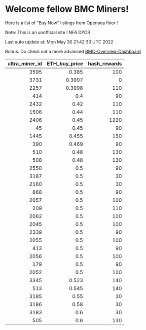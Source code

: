 # Welcome fellow BMC Miners!
Here is a list of "Buy Now" listings from Opensea floor !

Note: This is an unofficial site ! NFA DYOR

Last auto update at: Mon May 30 21:42:33 UTC 2022

Bonus: Do check out a more advanced [BMC-Overview-Dashboard](https://dune.com/defifunk/BMC-Overview-Dashboard)


|   ultra_miner_id |   ETH_buy_price |   hash_rewards |
|-----------------:|----------------:|---------------:|
|             3595 |          0.385  |            100 |
|             3731 |          0.3997 |              0 |
|             2257 |          0.3998 |            110 |
|              414 |          0.4    |             90 |
|             2432 |          0.42   |            110 |
|             1506 |          0.44   |            110 |
|             2406 |          0.45   |           1220 |
|               45 |          0.45   |             90 |
|             1445 |          0.455  |            150 |
|              390 |          0.469  |             90 |
|              510 |          0.48   |            130 |
|              508 |          0.48   |            130 |
|             2550 |          0.5    |             90 |
|             3187 |          0.5    |             30 |
|             2160 |          0.5    |             30 |
|              868 |          0.5    |             90 |
|             2057 |          0.5    |            100 |
|              209 |          0.5    |            110 |
|             2062 |          0.5    |            100 |
|             2045 |          0.5    |            100 |
|             2339 |          0.5    |             90 |
|             2055 |          0.5    |            100 |
|              413 |          0.5    |             90 |
|             2056 |          0.5    |            100 |
|              179 |          0.5    |             90 |
|             2052 |          0.5    |            100 |
|             3345 |          0.523  |            140 |
|              513 |          0.545  |            140 |
|             3185 |          0.55   |             30 |
|             3186 |          0.58   |             30 |
|             3183 |          0.6    |             30 |
|              505 |          0.6    |            130 |